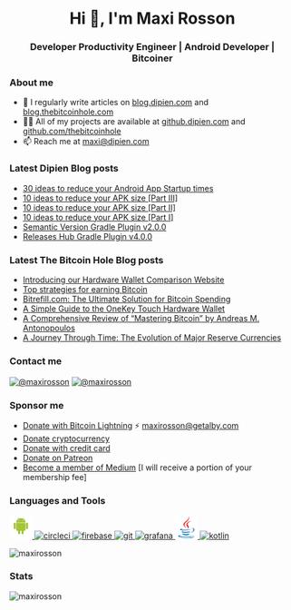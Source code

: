 <h1 align="center">Hi 👋, I'm Maxi Rosson</h1> 

<h3 align="center">Developer Productivity Engineer | Android Developer | Bitcoiner</h3>

### About me
- 📝 I regularly write articles on [blog.dipien.com](https://blog.dipien.com) and [blog.thebitcoinhole.com](https://blog.thebitcoinhole.com/)
- 👨‍💻 All of my projects are available at [github.dipien.com](https://github.dipien.com) and [github.com/thebitcoinhole](https://github.com/thebitcoinhole/)
- 📫 Reach me at maxi@dipien.com

### Latest Dipien Blog posts
<!-- DIPIEN-BLOG-POST-LIST:START -->
- [30 ideas to reduce your Android App Startup times](https://blog.dipien.com/30-ideas-to-reduce-your-android-app-startup-times-5cbfc32fb1f7?source=rss----37b2d1091422---4)
- [10 ideas to reduce your APK size [Part III]](https://blog.dipien.com/10-ideas-to-reduce-your-apk-size-part-iii-376a69f65da3?source=rss----37b2d1091422---4)
- [10 ideas to reduce your APK size [Part II]](https://blog.dipien.com/10-ideas-to-reduce-your-apk-size-part-ii-12db7dec431f?source=rss----37b2d1091422---4)
- [10 ideas to reduce your APK size [Part I]](https://blog.dipien.com/10-ideas-to-reduce-your-apk-size-part-i-e6f8bca96475?source=rss----37b2d1091422---4)
- [Semantic Version Gradle Plugin v2.0.0](https://blog.dipien.com/semantic-version-gradle-plugin-v2-0-0-e9ef0ecf29a3?source=rss----37b2d1091422---4)
- [Releases Hub Gradle Plugin v4.0.0](https://blog.dipien.com/releases-hub-gradle-plugin-v4-0-0-32cfca1d0de1?source=rss----37b2d1091422---4)
<!-- DIPIEN-BLOG-POST-LIST:END -->

### Latest The Bitcoin Hole Blog posts
<!-- BITCOIN-BLOG-POST-LIST:START -->
- [Introducing our Hardware Wallet Comparison Website](https://blog.thebitcoinhole.com/introducing-our-hardware-wallet-comparison-website-cbb001ef9c1d?source=rss----154fb07103ce---4)
- [Top strategies for earning Bitcoin](https://blog.thebitcoinhole.com/top-strategies-for-earning-bitcoin-394866b476a4?source=rss----154fb07103ce---4)
- [Bitrefill.com: The Ultimate Solution for Bitcoin Spending](https://blog.thebitcoinhole.com/bitrefill-com-the-ultimate-solution-for-bitcoin-spending-f2d2d7f0e0c5?source=rss----154fb07103ce---4)
- [A Simple Guide to the OneKey Touch Hardware Wallet](https://blog.thebitcoinhole.com/a-simple-guide-to-the-onekey-touch-hardware-wallet-16b942c148cd?source=rss----154fb07103ce---4)
- [A Comprehensive Review of “Mastering Bitcoin” by Andreas M. Antonopoulos](https://blog.thebitcoinhole.com/a-comprehensive-review-of-mastering-bitcoin-by-andreas-m-antonopoulos-7c4eede08a23?source=rss----154fb07103ce---4)
- [A Journey Through Time: The Evolution of Major Reserve Currencies](https://blog.thebitcoinhole.com/a-journey-through-time-the-evolution-of-major-reserve-currencies-9fc552e59c?source=rss----154fb07103ce---4)
<!-- BITCOIN-BLOG-POST-LIST:END -->

### Contact me
<p align="left">
<a href="https://twitter.com/maxirosson" target="blank"><img align="center" src="https://raw.githubusercontent.com/rahuldkjain/github-profile-readme-generator/master/src/images/icons/Social/twitter.svg" alt="@maxirosson" height="30" width="40" /></a>
<a href="https://medium.com/@maxirosson" target="blank"><img align="center" src="https://raw.githubusercontent.com/rahuldkjain/github-profile-readme-generator/master/src/images/icons/Social/medium.svg" alt="@maxirosson" height="30" width="40" /></a>
</p>

### Sponsor me

* [Donate with Bitcoin Lightning](https://getalby.com/p/maxirosson) ⚡️ [maxirosson@getalby.com](https://getalby.com/p/maxirosson)
* [Donate cryptocurrency](http://coinbase.dipien.com/)
* [Donate with credit card](https://ko-fi.com/maxirosson)
* [Donate on Patreon](http://patreon.dipien.com/)
* [Become a member of Medium](https://maxirosson.medium.com/membership) [I will receive a portion of your membership fee]

### Languages and Tools
<p align="left"> <a href="https://developer.android.com" target="_blank"> <img src="https://raw.githubusercontent.com/devicons/devicon/master/icons/android/android-original-wordmark.svg" alt="android" width="40" height="40"/> </a> <a href="https://circleci.com" target="_blank"> <img src="https://www.vectorlogo.zone/logos/circleci/circleci-icon.svg" alt="circleci" width="40" height="40"/> </a> <a href="https://firebase.google.com/" target="_blank"> <img src="https://www.vectorlogo.zone/logos/firebase/firebase-icon.svg" alt="firebase" width="40" height="40"/> </a> <a href="https://git-scm.com/" target="_blank"> <img src="https://www.vectorlogo.zone/logos/git-scm/git-scm-icon.svg" alt="git" width="40" height="40"/> </a> <a href="https://grafana.com" target="_blank"> <img src="https://www.vectorlogo.zone/logos/grafana/grafana-icon.svg" alt="grafana" width="40" height="40"/> </a> <a href="https://www.java.com" target="_blank"> <img src="https://raw.githubusercontent.com/devicons/devicon/master/icons/java/java-original.svg" alt="java" width="40" height="40"/> </a> <a href="https://kotlinlang.org" target="_blank"> <img src="https://www.vectorlogo.zone/logos/kotlinlang/kotlinlang-icon.svg" alt="kotlin" width="40" height="40"/> </a> </p>

<p align="left"> <img src=https://github-readme-stats.vercel.app/api/top-langs/?username=maxirosson&layout=compact alt=maxirosson /> </p>

### Stats
<p align="left"> <img src=https://github-readme-stats.vercel.app/api?username=maxirosson&show_icons=true alt=maxirosson /> </p>



